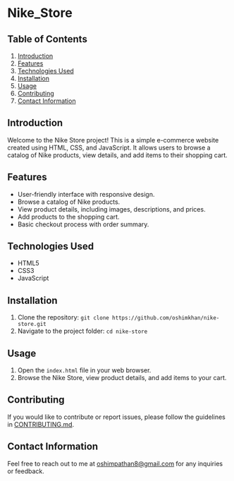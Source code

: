 # Nike_Store

## Table of Contents
1. [Introduction](#introduction)
2. [Features](#features)
3. [Technologies Used](#technologies-used)
4. [Installation](#installation)
5. [Usage](#usage)
6. [Contributing](#contributing)
7. [Contact Information](#contact-information)

## Introduction
Welcome to the Nike Store project! This is a simple e-commerce website created using HTML, CSS, and JavaScript. It allows users to browse a catalog of Nike products, view details, and add items to their shopping cart.

## Features
- User-friendly interface with responsive design.
- Browse a catalog of Nike products.
- View product details, including images, descriptions, and prices.
- Add products to the shopping cart.
- Basic checkout process with order summary.

## Technologies Used
- HTML5
- CSS3
- JavaScript

## Installation
1. Clone the repository: `git clone https://github.com/oshimkhan/nike-store.git`
2. Navigate to the project folder: `cd nike-store`

## Usage
1. Open the `index.html` file in your web browser.
2. Browse the Nike Store, view product details, and add items to your cart.

## Contributing
If you would like to contribute or report issues, please follow the guidelines in [CONTRIBUTING.md](CONTRIBUTING.md).


## Contact Information
Feel free to reach out to me at oshimpathan8@gmail.com for any inquiries or feedback.
